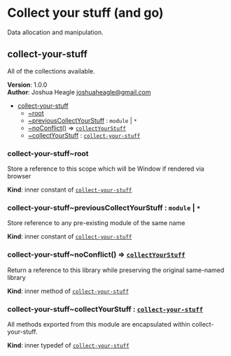 # Collect your stuff (and go)

Data allocation and manipulation.

<a name="module_collect-your-stuff"></a>

## collect-your-stuff
All of the collections available.

**Version**: 1.0.0  
**Author**: Joshua Heagle <joshuaheagle@gmail.com>  

* [collect-your-stuff](#module_collect-your-stuff)
    * [~root](#module_collect-your-stuff..root)
    * [~previousCollectYourStuff](#module_collect-your-stuff..previousCollectYourStuff) : <code>module</code> \| <code>\*</code>
    * [~noConflict()](#module_collect-your-stuff..noConflict) ⇒ [<code>collectYourStuff</code>](#module_collect-your-stuff..collectYourStuff)
    * [~collectYourStuff](#module_collect-your-stuff..collectYourStuff) : [<code>collect-your-stuff</code>](#module_collect-your-stuff)

<a name="module_collect-your-stuff..root"></a>

### collect-your-stuff~root
Store a reference to this scope which will be Window if rendered via browser

**Kind**: inner constant of [<code>collect-your-stuff</code>](#module_collect-your-stuff)  
<a name="module_collect-your-stuff..previousCollectYourStuff"></a>

### collect-your-stuff~previousCollectYourStuff : <code>module</code> \| <code>\*</code>
Store reference to any pre-existing module of the same name

**Kind**: inner constant of [<code>collect-your-stuff</code>](#module_collect-your-stuff)  
<a name="module_collect-your-stuff..noConflict"></a>

### collect-your-stuff~noConflict() ⇒ [<code>collectYourStuff</code>](#module_collect-your-stuff..collectYourStuff)
Return a reference to this library while preserving the original same-named library

**Kind**: inner method of [<code>collect-your-stuff</code>](#module_collect-your-stuff)  
<a name="module_collect-your-stuff..collectYourStuff"></a>

### collect-your-stuff~collectYourStuff : [<code>collect-your-stuff</code>](#module_collect-your-stuff)
All methods exported from this module are encapsulated within collect-your-stuff.

**Kind**: inner typedef of [<code>collect-your-stuff</code>](#module_collect-your-stuff)  
